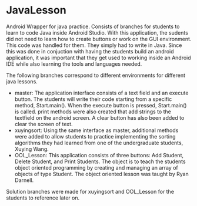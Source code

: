 # JavaLesson
  Android Wrapper for java practice. Consists of branches for students to learn to code Java inside Android Studio. With this application, the sudents did not need to learn how to create buttons or work on the GUI environment. This code was handled for them. They simply had to write in Java. Since this was done in conjuction with having the students build an android application, it was important that they get used to working inside an Android IDE while also learning the tools and languages needed.

The following branches correspond to different environments for different java lessons.

- master: The application interface consists of a text field and an execute button. The students will write their code starting from a specific method, Start.main(). When the execute button is pressed, Start.main() is called. print methods were also created that add strings to the textfield on the android screen. A clear button has also been added to clear the screen of text.
- xuyingsort: Using the same interface as master, additional methods were added to allow students to practice implementing the sorting algorithms they had learned from one of the undergraduate students, Xuying Wang. 
- OOL_Lesson: This application consists of three buttons: Add Student, Delete Student, and Print Students. The object is to teach the students object oriented programming by creating and managing an array of objects of type Student. The object oriented lesson was taught by Ryan Darnell.

Solution branches were made for xuyingsort and OOL_Lesson for the students to reference later on.
